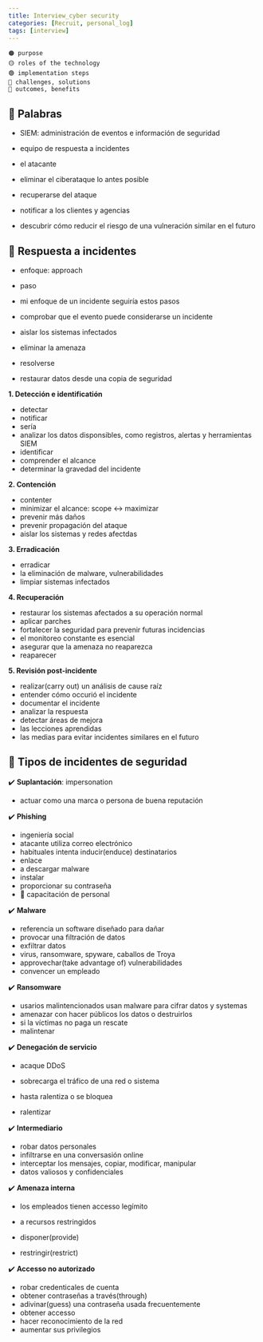 ```yaml
---
title: Interview_cyber security
categories: [Recruit, personal_log]
tags: [interview]
---
```


```T
🟠 purpose
🟡 roles of the technology
🟢 implementation steps
🔴 challenges, solutions
🔵 outcomes, benefits
```

## 📌 Palabras

- SIEM: administración de eventos e información de seguridad
- equipo de respuesta a incidentes

- el atacante

- eliminar el ciberataque lo antes posible
- recuperarse del ataque
- notificar a los clientes y agencias
- descubrir cómo reducir el riesgo de una vulneración similar en el futuro

## 📌 Respuesta a incidentes

- enfoque: approach
- paso
- mi enfoque de un incidente seguiría estos pasos

- comprobar que el evento puede considerarse un incidente
- aislar los sistemas infectados
- eliminar la amenaza
- resolverse
- restaurar datos desde una copia de seguridad

**1. Detección e identificatión**

- detectar
- notificar
- sería
- analizar los datos disponsibles, como registros, alertas y herramientas SIEM
- identificar
- comprender el alcance
- determinar la gravedad del incidente

**2. Contención**

- contenter
- minimizar el alcance: scope ↔️ maximizar
- prevenir más daños
- prevenir propagación del ataque
- aislar los sistemas y redes afectdas

**3. Erradicación**

- erradicar
- la eliminación de malware, vulnerabilidades
- limpiar sistemas infectados

**4. Recuperación**

- restaurar los sistemas afectados a su operación normal
- aplicar parches
- fortalecer la seguridad para prevenir futuras incidencias
- el monitoreo constante es esencial
- asegurar que la amenaza no reaparezca
- reaparecer

**5. Revisión post-incidente**

- realizar(carry out) un análisis de cause raíz
- entender cómo occurió el incidente
- documentar el incidente
- analizar la respuesta
- detectar áreas de mejora
- las lecciones aprendidas
- las medias para evitar incidentes similares en el futuro

## 📌 Tipos de incidentes de seguridad

✔️ **Suplantación**: impersonation

- actuar como una marca o persona de buena reputación

✔️ **Phishing**

- ingeniería social
- atacante utiliza correo electrónico
- habituales intenta inducir(enduce) destinatarios
- enlace
- a descargar malware
- instalar
- proporcionar su contraseña
- 💊 capacitación de personal

✔️ **Malware**

- referencia un software diseñado para dañar
- provocar una filtración de datos
- exfiltrar datos
- virus, ransomware, spyware, caballos de Troya
- approvechar(take advantage of) vulnerabilidades
- convencer un empleado

✔️ **Ransomware**

- usarios malintencionados usan malware para cifrar datos y systemas
- amenazar con hacer públicos los datos o destruirlos
- si la víctimas no paga un rescate
- malintenar

✔️ **Denegación de servicio**

- acaque DDoS
- sobrecarga el tráfico de una red o sistema
- hasta ralentiza o se bloquea

- ralentizar

✔️ **Intermediario**

- robar datos personales
- infiltrarse en una conversasión online
- interceptar los mensajes, copiar, modificar, manipular
- datos valiosos y confidenciales

✔️ **Amenaza interna**

- los empleados tienen accesso legímito
- a recursos restringidos

- disponer(provide)
- restringir(restrict)

✔️ **Accesso no autorizado**

- robar credenticales de cuenta
- obtener contraseñas a través(through)
- adivinar(guess) una contraseña usada frecuentemente
- obtener accesso
- hacer reconocimiento de la red
- aumentar sus privilegios
